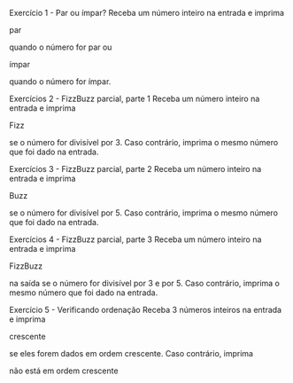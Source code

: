 Exercício 1 - Par ou ímpar?
Receba um número inteiro na entrada e imprima

par

quando o número for par ou

ímpar

quando o número for ímpar.

Exercícios 2 - FizzBuzz parcial, parte 1
Receba um número inteiro na entrada e imprima

Fizz

se o número for divisível por 3. Caso contrário, imprima o mesmo número que foi dado na entrada.

Exercícios 3 - FizzBuzz parcial, parte 2
Receba um número inteiro na entrada e imprima

Buzz

se o número for divisível por 5. Caso contrário, imprima o mesmo número que foi dado na entrada.

Exercícios 4 - FizzBuzz parcial, parte 3
Receba um número inteiro na entrada e imprima

FizzBuzz

na saída se o número for divisível por 3 e por 5. Caso contrário, imprima o mesmo número que foi dado na entrada.

Exercício 5 - Verificando ordenação
Receba 3 números inteiros na entrada e imprima

crescente

se eles forem dados em ordem crescente. Caso contrário, imprima

não está em ordem crescente